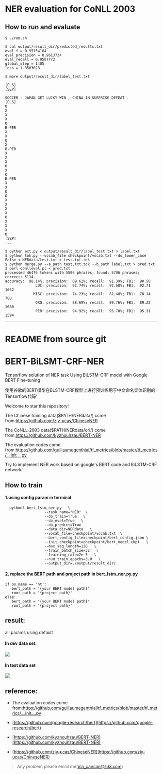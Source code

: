 # NER evaluation for CoNLL 2003

## How to run and evaluate

```
$ ./run.sh

$ cat output/result_dir/predicted_results.txt
eval_f = 0.95154184
eval_precision = 0.9613734
eval_recall = 0.9507772
global_step = 1405
loss = 1.3503028

$ more output/result_dir/label_test.txt

[CLS]
[SEP]

SOCCER - JAPAN GET LUCKY WIN , CHINA IN SURPRISE DEFEAT .
[CLS]
O
X
X
X
O
B-PER
X
X
O
X
B-PER
X
X
X
O
X
O
B-PER
X
X
O
O
X
X
X
X
O
X
X
X
O
[SEP]
...

$ python ext.py < output/result_dir/label_test.txt > label.txt
$ python tok.py --vocab_file checkpoint/vocab.txt --do_lower_case False < NERdata/test.txt > test.txt.tok
$ python merge.py --a_path test.txt.tok --b_path label.txt > pred.txt
$ perl conlleval.pl < pred.txt
processed 46476 tokens with 5596 phrases; found: 5706 phrases; correct: 5114.
accuracy:  98.14%; precision:  89.62%; recall:  91.39%; FB1:  90.50
              LOC: precision:  92.74%; recall:  92.68%; FB1:  92.71  1652
             MISC: precision:  74.23%; recall:  82.48%; FB1:  78.14  780
              ORG: precision:  88.69%; recall:  89.76%; FB1:  89.22  1680
              PER: precision:  94.92%; recall:  95.70%; FB1:  95.31  1594 
```

----
# README from source git

# BERT-BiLSMT-CRF-NER
Tensorflow solution of NER task Using BiLSTM-CRF model with Google BERT Fine-tuning

使用谷歌的BERT模型在BLSTM-CRF模型上进行预训练用于中文命名实体识别的Tensorflow代码'

Welcome to star this repository!

The Chinese training data($PATH/NERdata/) come from:https://github.com/zjy-ucas/ChineseNER 
  
The CoNLL-2003 data($PATH/NERdata/ori/) come from:https://github.com/kyzhouhzau/BERT-NER 
  
The evaluation codes come from:https://github.com/guillaumegenthial/tf_metrics/blob/master/tf_metrics/__init__.py  


Try to implement NER work based on google's BERT code and BiLSTM-CRF network!


## How to train

#### 1.using config param in terminal

```
  python3 bert_lstm_ner.py   \
                  --task_name="NER"  \ 
                  --do_train=True   \
                  --do_eval=True   \
                  --do_predict=True
                  --data_dir=NERdata   \
                  --vocab_file=checkpoint/vocab.txt  \ 
                  --bert_config_file=checkpoint/bert_config.json \  
                  --init_checkpoint=checkpoint/bert_model.ckpt   \
                  --max_seq_length=128   \
                  --train_batch_size=32   \
                  --learning_rate=2e-5   \
                  --num_train_epochs=3.0   \
                  --output_dir=./output/result_dir/ 
 ```       
 #### 2. replace the BERT path and project path in bert_lstm_ner.py.py
 ```
 if os.name == 'nt':
    bert_path = '{your BERT model path}'
    root_path = '{project path}'
else:
    bert_path = '{your BERT model path}'
    root_path = '{project path}'
 ```

## result:
all params using default
#### In dev data set:
![](/picture1.png)

#### In test data set
![](/picture2.png)

## reference: 
+ The evaluation codes come from:https://github.com/guillaumegenthial/tf_metrics/blob/master/tf_metrics/__init__.py

+ [https://github.com/google-research/bert](https://github.com/google-research/bert)
      
+ [https://github.com/kyzhouhzau/BERT-NER](https://github.com/kyzhouhzau/BERT-NER)

+ [https://github.com/zjy-ucas/ChineseNER](https://github.com/zjy-ucas/ChineseNER)

> Any problem please email me(ma_cancan@163.com)
